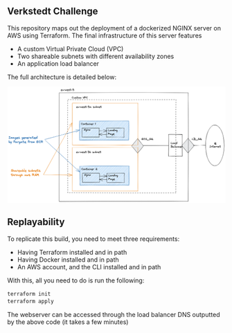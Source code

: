 ## Verkstedt Challenge
This repository maps out the deployment of a dockerized NGINX server on AWS using Terraform.
The final infrastructure of this server features

- A custom Virtual Private Cloud (VPC)
- Two shareable subnets with different availability zones
- An application load balancer

The full architecture is detailed below:


![my_image](schematic_verkstedt1.png)


## Replayability
To replicate this build, you need to meet three requirements:
- Having Terraform installed and in path
- Having Docker installed and in path
- An AWS account, and the CLI installed and in path

With this, all you need to do is run the following:

```sh
terraform init
terraform apply
```

The webserver can be accessed through the load balancer DNS outputted by the above code (it takes a few minutes)
